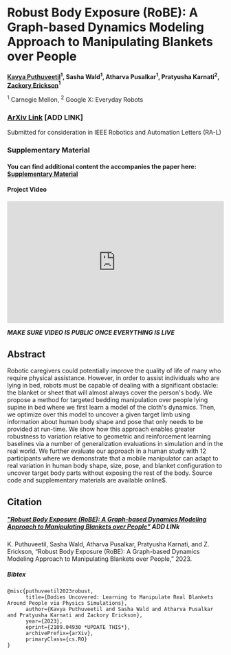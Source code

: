 # Robust Body Exposure (RoBE): A Graph-based Dynamics Modeling Approach to Manipulating Blankets over People

**[Kavya Puthuveetil](https://kpputhuveetil.github.io/)$^1$, Sasha Wald$^1$, Atharva Pusalkar$^1$, Pratyusha Karnati$^2$, [Zackory Erickson](https://zackory.com/)$^1$**

$^1$ Carnegie Mellon, $^2$ Google X: Everyday Robots

### [ArXiv Link]() [ADD LINK]
Submitted for consideration in IEEE Robotics and Automation Letters (RA-L)

### Supplementary Material
#### You can find additional content the accompanies the paper here: [Supplementary Material](./supplementary-material.html)

#### Project Video
<div>
  <div style="position:relative;padding-top:56.25%;">
    <iframe src="https://www.youtube.com/embed/Sv9BRw6fsR0" frameborder="0" title="YouTube video player" allow="accelerometer; autoplay; clipboard-write; encrypted-media; gyroscope; picture-in-picture" allowfullscreen
      style="position:absolute;top:0;left:0;width:100%;height:100%;"></iframe>
  </div>
</div>

*********MAKE SURE VIDEO IS PUBLIC ONCE EVERYTHING IS LIVE*********

## Abstract
Robotic caregivers could potentially improve the quality of life of many who require physical assistance. However, in order to assist individuals who are lying in bed, robots must be capable of dealing with a significant obstacle: the blanket or sheet that will almost always cover the person's body. We propose a method for targeted bedding manipulation over people lying supine in bed where we first learn a model of the cloth's dynamics. Then, we optimize over this model to uncover a given target limb using information about human body shape and pose that only needs to be provided at run-time. We show how this approach enables greater robustness to variation relative to geometric and reinforcement learning baselines via a number of generalization evaluations in simulation and in the real world. We further evaluate our approach in a human study with 12 participants where we demonstrate that a mobile manipulator can adapt to real variation in human body shape, size, pose, and blanket configuration to uncover target body parts without exposing the rest of the body. Source code and supplementary materials are available online$.


## Citation

##### ["Robust Body Exposure (RoBE): A Graph-based Dynamics Modeling Approach to Manipulating Blankets over People"]() **ADD LINk**

K. Puthuveetil, Sasha Wald, Atharva Pusalkar, Pratyusha Karnati, and Z. Erickson, “Robust Body Exposure (RoBE): A Graph-based Dynamics Modeling Approach to Manipulating Blankets over People,” 2023.

##### Bibtex
```
@misc{puthuveetil2023robust,
      title={Bodies Uncovered: Learning to Manipulate Real Blankets Around People via Physics Simulations}, 
      author={Kavya Puthuveetil and Sasha Wald and Atharva Pusalkar and Pratyusha Karnati and Zackory Erickson},
      year={2023},
      eprint={2109.04930 *UPDATE THIS*}, 
      archivePrefix={arXiv},
      primaryClass={cs.RO}
}
```

